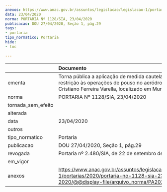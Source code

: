 ```yaml
---
anexos: https://www.anac.gov.br/assuntos/legislacao/legislacao-1/portarias/2020/portaria-no-1128-sia-23-04-2020/@@display-file/arquivo_norma/PA2020-1128.pdf
data: 23/04/2020
norma: PORTARIA Nº 1128/SIA, 23/04/2020
publicacao: DOU 27/04/2020, Seção 1, pág.29
tags:
- portaria
tipo_normatico: Portaria
hide: 
- toc 
 
---
```


|                    | Documento                                                                                                                                                 |
|:-------------------|:----------------------------------------------------------------------------------------------------------------------------------------------------------|
| ementa             | Torna pública a aplicação de medida cautelar de restrição às operações de pouso no aeródromo público Cristiano Ferreira Varella, localizado em Muriaé/MG. |
| norma              | PORTARIA Nº 1128/SIA, 23/04/2020                                                                                                                          |
| tornada_sem_efeito |                                                                                                                                                           |
| alterada           |                                                                                                                                                           |
| data               | 23/04/2020                                                                                                                                                |
| outros             |                                                                                                                                                           |
| tipo_normatico     | Portaria                                                                                                                                                  |
| publicacao         | DOU 27/04/2020, Seção 1, pág.29                                                                                                                           |
| revogada           | Portaria nº 2.480/SIA, de 22 de setembro de 2020.                                                                                                         |
| em_vigor           |                                                                                                                                                           |
| anexos             | https://www.anac.gov.br/assuntos/legislacao/legislacao-1/portarias/2020/portaria-no-1128-sia-23-04-2020/@@display-file/arquivo_norma/PA2020-1128.pdf      |